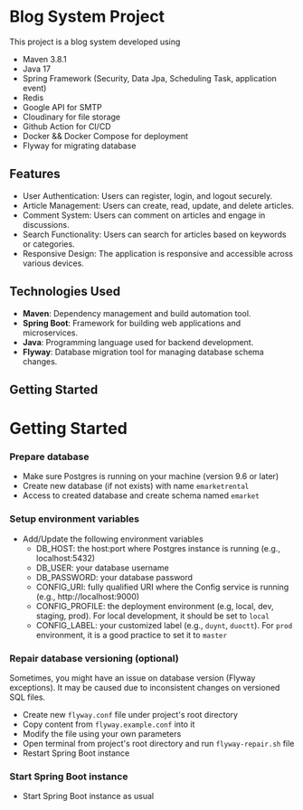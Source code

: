 # Blog System Project

This project is a blog system developed using 
- Maven 3.8.1
- Java 17
- Spring Framework (Security, Data Jpa, Scheduling Task, application event)
- Redis
- Google API for SMTP
- Cloudinary for file storage
- Github Action for CI/CD
- Docker && Docker Compose for deployment
- Flyway for migrating database
## Features

- User Authentication: Users can register, login, and logout securely.
- Article Management: Users can create, read, update, and delete articles.
- Comment System: Users can comment on articles and engage in discussions.
- Search Functionality: Users can search for articles based on keywords or categories.
- Responsive Design: The application is responsive and accessible across various devices.

## Technologies Used

- **Maven**: Dependency management and build automation tool.
- **Spring Boot**: Framework for building web applications and microservices.
- **Java**: Programming language used for backend development.
- **Flyway**: Database migration tool for managing database schema changes.

## Getting Started

# Getting Started

### Prepare database

* Make sure Postgres is running on your machine (version 9.6 or later)
* Create new database (if not exists) with name `emarketrental`
* Access to created database and create schema named `emarket`

### Setup environment variables
* Add/Update the following environment variables
    * DB_HOST: the host:port where Postgres instance is running (e.g., localhost:5432)
    * DB_USER: your database username
    * DB_PASSWORD: your database password
    * CONFIG_URI: fully qualified URI where the Config service is running (e.g., http://localhost:9000)
    * CONFIG_PROFILE: the deployment environment (e.g, local, dev, staging, prod). For local development, it should be set to `local`
    * CONFIG_LABEL: your customized label (e.g., `duynt`, `duoctt`). For `prod` environment, it is a good practice to set it to `master`

### Repair database versioning (optional)

Sometimes, you might have an issue on database version (Flyway exceptions). It may be caused due to inconsistent changes on versioned SQL files.

* Create new `flyway.conf` file under project's root directory
* Copy content from `flyway.example.conf` into it
* Modify the file using your own parameters
* Open terminal from project's root directory and run `flyway-repair.sh` file
* Restart Spring Boot instance

### Start Spring Boot instance

* Start Spring Boot instance as usual
